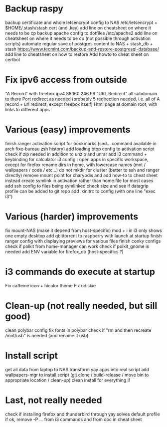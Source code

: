 # Backup raspy
backup certificate and whole letsencrypt config to NAS
    /etc/letsencrypt + $HOME/.stash/stash.cert (and .key)
    add line on cheatsheet on where it needs to be cp
backup apache config to dotfiles
    /etc/apache2
    add line on cheatsheet on where it needs to be cp (not possible through activation scripts)
automate regular save of postgres content to NAS + stash_db + stash
    https://www.tecmint.com/backup-and-restore-postgresql-database/
    add line to cheatsheet on how to restore
Add howto to cheat sheet on certbot

# Fix ipv6 access from outside
"A Record" with freebox ipv4 88.160.246.99
"URL Redirect" all subdomain to there
Port redirect as needed (probably 5 redirection needed, i.e. all of A record + url redirect, except freebox itself)
Html page at domain root, with links to different apps

# Various (easy) improvements
finish ranger activation script for bookmarks (sed... command available in arch fixe-bureau zsh history)
add loading btop config to activation script
check if zip needed in addition to unzip and unrar
add i3 command + keybinding for calculator
i3 config : open apps in specific workspace, except for firefox
rename dirs in home, with lowercase names (mnt / wallpapers / code / etc...)
do not mkdir for cluster (better to ssh and ranger directly)
remove mount point for charybdis and add how-to to cheat sheet instead
create symlink in activation rather than home.file for most cases
add ssh config to files being symlinked
check size and see if datagrip profile can be added to git repo
add .xinitrc to config (with one line "exec i3")

# Various (harder) improvements
fix mount-NAS (make it depend from host-specific)
mod + i in i3 only shows one empty desktop
add qbittorrent to raspberry with launch at startup
finish ranger config with displaying previews for various files
finish conky configs
check if polkit from home-manager can work
check if polkit_gnome is needed
add ENV variable for firefox_db (host-specifics ?)

# i3 commands do execute at startup
Fix caffeine icon + hicolor theme
Fix udiskie

# Clean-up (not really needed, but sill good)
clean polybar config
fix fonts in polybar
check if "rm and then recreate /mnt/usb" is needed (and rename it usb)

# Install script
get all data from laptop to NAS
transform yay apps into real script
add wallpapers-mgr to install script (git clone / build-release / move bin to appropriate location / clean-up)
clean install for everything !!

# Last, not really needed
check if installing firefox and thunderbird through yay solves default profile
    if ok, remove -P ... from i3 commands and from doc in cheat sheet
